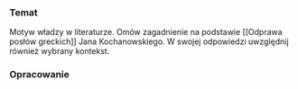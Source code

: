### Temat
Motyw władzy w literaturze. Omów zagadnienie na podstawie [[Odprawa posłów greckich]] Jana Kochanowskiego. W swojej odpowiedzi uwzględnij również wybrany kontekst.

### Opracowanie
